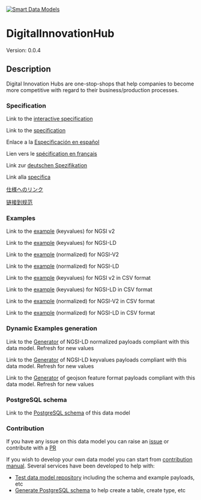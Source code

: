 [![Smart Data Models](https://smartdatamodels.org/wp-content/uploads/2022/01/SmartDataModels_logo.png "Logo")](https://smartdatamodels.org)
# DigitalInnovationHub
Version: 0.0.4

## Description 

Digital Innovation Hubs are one-stop-shops that help companies to become more competitive with regard to their business/production processes.
### Specification

Link to the [interactive specification](https://swagger.lab.fiware.org/?url=https://smart-data-models.github.io/dataModel.DigitalInnovationHub/DigitalInnovationHub/swagger.yaml)

Link to the [specification](https://github.com/smart-data-models/dataModel.DigitalInnovationHub/blob/master/DigitalInnovationHub/doc/spec.md)

Enlace a la [Especificación en español](https://github.com/smart-data-models/dataModel.DigitalInnovationHub/blob/master/DigitalInnovationHub/doc/spec_ES.md)

Lien vers le [spécification en français](https://github.com/smart-data-models/dataModel.DigitalInnovationHub/blob/master/DigitalInnovationHub/doc/spec_FR.md)

Link zur [deutschen Spezifikation](https://github.com/smart-data-models/dataModel.DigitalInnovationHub/blob/master/DigitalInnovationHub/doc/spec_DE.md)

Link alla [specifica](https://github.com/smart-data-models/dataModel.DigitalInnovationHub/blob/master/DigitalInnovationHub/doc/spec_IT.md)

[仕様へのリンク](https://github.com/smart-data-models/dataModel.DigitalInnovationHub/blob/master/DigitalInnovationHub/doc/spec_JA.md)

[链接到规范](https://github.com/smart-data-models/dataModel.DigitalInnovationHub/blob/master/DigitalInnovationHub/doc/spec_ZH.md)
### Examples

Link to the [example](https://smart-data-models.github.io/dataModel.DigitalInnovationHub/DigitalInnovationHub/examples/example.json) (keyvalues) for NGSI v2

Link to the [example](https://smart-data-models.github.io/dataModel.DigitalInnovationHub/DigitalInnovationHub/examples/example.jsonld) (keyvalues) for NGSI-LD

Link to the [example](https://smart-data-models.github.io/dataModel.DigitalInnovationHub/DigitalInnovationHub/examples/example-normalized.json) (normalized) for NGSI-V2

Link to the [example](https://smart-data-models.github.io/dataModel.DigitalInnovationHub/DigitalInnovationHub/examples/example-normalized.jsonld) (normalized) for NGSI-LD

Link to the [example](https://smart-data-models.github.io/dataModel.DigitalInnovationHub/DigitalInnovationHub/examples/example.json.csv) (keyvalues) for NGSI v2 in CSV format

Link to the [example](https://smart-data-models.github.io/dataModel.DigitalInnovationHub/DigitalInnovationHub/examples/example.jsonld.csv) (keyvalues) for NGSI-LD in CSV format

Link to the [example](https://smart-data-models.github.io/dataModel.DigitalInnovationHub/DigitalInnovationHub/examples/example-normalized.json.csv) (normalized) for NGSI-V2 in CSV format

Link to the [example](https://smart-data-models.github.io/dataModel.DigitalInnovationHub/DigitalInnovationHub/examples/example-normalized.jsonld.csv) (normalized) for NGSI-LD in CSV format
### Dynamic Examples generation

Link to the [Generator](https://smartdatamodels.org/extra/ngsi-ld_generator.php?schemaUrl=https://raw.githubusercontent.com/smart-data-models/dataModel.DigitalInnovationHub/master/DigitalInnovationHub/schema.json&email=info@smartdatamodels.org) of NGSI-LD normalized payloads compliant with this data model. Refresh for new values

Link to the [Generator](https://smartdatamodels.org/extra/ngsi-ld_generator_keyvalues.php?schemaUrl=https://raw.githubusercontent.com/smart-data-models/dataModel.DigitalInnovationHub/master/DigitalInnovationHub/schema.json&email=info@smartdatamodels.org) of NGSI-LD keyvalues payloads compliant with this data model. Refresh for new values

Link to the [Generator](https://smartdatamodels.org/extra/geojson_features_generator.php?schemaUrl=https://raw.githubusercontent.com/smart-data-models/dataModel.DigitalInnovationHub/master/DigitalInnovationHub/schema.json&email=info@smartdatamodels.org) of geojson feature format payloads compliant with this data model. Refresh for new values
### PostgreSQL schema

Link to the [PostgreSQL schema](https://smart-data-models.github.io/dataModel.DigitalInnovationHub/DigitalInnovationHub/schema.sql) of this data model
### Contribution

 If you have any issue on this data model you can raise an [issue](https://github.com/smart-data-models/dataModel.DigitalInnovationHub/issues)  or contribute with a [PR](https://github.com/smart-data-models/dataModel.DigitalInnovationHub/pulls)

 If you wish to develop your own data model you can start from [contribution manual](https://bit.ly/contribution_manual). Several services have been developed to help with: 
 - [Test data model repository](https://smartdatamodels.org/index.php/data-models-contribution-api/) including the schema and example payloads, etc
 - [Generate PostgreSQL schema](https://smartdatamodels.org/index.php/sql-service/) to help create a table, create type, etc